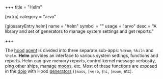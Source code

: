 +++
title = "Helm"

[extra]
category = "arvo"

[glossaryEntry.helm]
name = "helm"
symbol = ""
usage = "arvo"
desc = "A library and set of generators to manage system settings and get reports."

+++

The [hood](/glossary/hood) [agent](/glossary/agent) is divided into three separate sub-apps: `%drum`, `%kiln` and `%helm`. **Helm** provides an interface to various system settings, functions and reports. Helm can give memory reports, control kernel message verbosity, ping other ships, manage [moons](/glossary/moon), etc. Most of these functions are exposed in the [dojo](/glossary/dojo) with Hood [generators](/glossary/generator) (`|mass`, `|verb`, `|hi`, `|moon`, etc).
